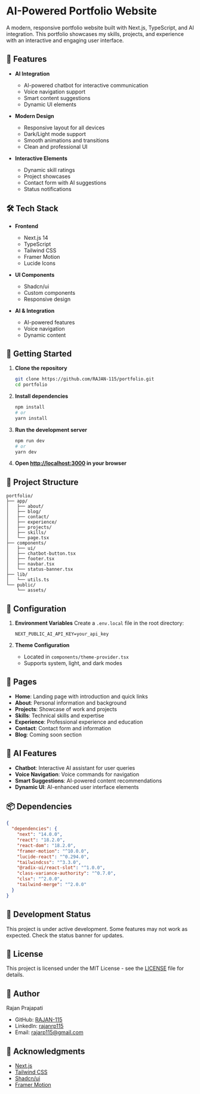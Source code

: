 # AI-Powered Portfolio Website

A modern, responsive portfolio website built with Next.js, TypeScript, and AI integration. This portfolio showcases my skills, projects, and experience with an interactive and engaging user interface.

## 🌟 Features

- **AI Integration**

  - AI-powered chatbot for interactive communication
  - Voice navigation support
  - Smart content suggestions
  - Dynamic UI elements

- **Modern Design**

  - Responsive layout for all devices
  - Dark/Light mode support
  - Smooth animations and transitions
  - Clean and professional UI

- **Interactive Elements**
  - Dynamic skill ratings
  - Project showcases
  - Contact form with AI suggestions
  - Status notifications

## 🛠️ Tech Stack

- **Frontend**

  - Next.js 14
  - TypeScript
  - Tailwind CSS
  - Framer Motion
  - Lucide Icons

- **UI Components**

  - Shadcn/ui
  - Custom components
  - Responsive design

- **AI & Integration**
  - AI-powered features
  - Voice navigation
  - Dynamic content

## 🚀 Getting Started

1. **Clone the repository**

   ```bash
   git clone https://github.com/RAJAN-115/portfolio.git
   cd portfolio
   ```

2. **Install dependencies**

   ```bash
   npm install
   # or
   yarn install
   ```

3. **Run the development server**

   ```bash
   npm run dev
   # or
   yarn dev
   ```

4. **Open [http://localhost:3000](http://localhost:3000) in your browser**

## 📁 Project Structure

```
portfolio/
├── app/
│   ├── about/
│   ├── blog/
│   ├── contact/
│   ├── experience/
│   ├── projects/
│   ├── skills/
│   └── page.tsx
├── components/
│   ├── ui/
│   ├── chatbot-button.tsx
│   ├── footer.tsx
│   ├── navbar.tsx
│   └── status-banner.tsx
├── lib/
│   └── utils.ts
└── public/
    └── assets/
```

## 🔧 Configuration

1. **Environment Variables**
   Create a `.env.local` file in the root directory:

   ```env
   NEXT_PUBLIC_AI_API_KEY=your_api_key
   ```

2. **Theme Configuration**
   - Located in `components/theme-provider.tsx`
   - Supports system, light, and dark modes

## 📱 Pages

- **Home**: Landing page with introduction and quick links
- **About**: Personal information and background
- **Projects**: Showcase of work and projects
- **Skills**: Technical skills and expertise
- **Experience**: Professional experience and education
- **Contact**: Contact form and information
- **Blog**: Coming soon section

## 🤖 AI Features

- **Chatbot**: Interactive AI assistant for user queries
- **Voice Navigation**: Voice commands for navigation
- **Smart Suggestions**: AI-powered content recommendations
- **Dynamic UI**: AI-enhanced user interface elements

## 📦 Dependencies

```json
{
  "dependencies": {
    "next": "14.0.0",
    "react": "18.2.0",
    "react-dom": "18.2.0",
    "framer-motion": "^10.0.0",
    "lucide-react": "^0.294.0",
    "tailwindcss": "^3.3.0",
    "@radix-ui/react-slot": "^1.0.0",
    "class-variance-authority": "^0.7.0",
    "clsx": "^2.0.0",
    "tailwind-merge": "^2.0.0"
  }
}
```

## 🔄 Development Status

This project is under active development. Some features may not work as expected. Check the status banner for updates.

## 📝 License

This project is licensed under the MIT License - see the [LICENSE](LICENSE) file for details.

## 👤 Author

Rajan Prajapati

- GitHub: [RAJAN-115](https://github.com/RAJAN-115)
- LinkedIn: [rajanrp115](https://www.linkedin.com/in/rajanrp115/)
- Email: rajarp115@gmail.com

## 🙏 Acknowledgments

- [Next.js](https://nextjs.org/)
- [Tailwind CSS](https://tailwindcss.com/)
- [Shadcn/ui](https://ui.shadcn.com/)
- [Framer Motion](https://www.framer.com/motion/)
